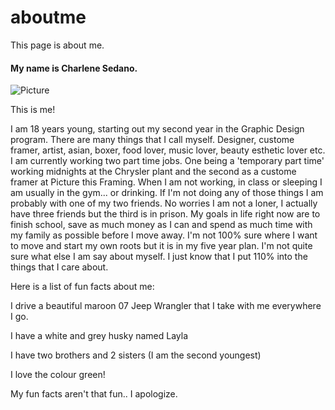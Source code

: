 # aboutme
This page is about me.
 <h4><p>My name is Charlene Sedano.</p></h4>
<img src = "https://scontent-yyz1-1.xx.fbcdn.net/v/t1.0-9/20840979_1078739372261528_643811022615191163_n.jpg?oh=c99fcfd3cfef13d7a5ec1e1042116973&oe=5A57EA6C"
alt = "Picture" />
<p>This is me!</p>
<p>I am 18 years young, starting out my second year in the Graphic Design program. There are many things that I call myself. Designer, custome framer, artist, asian, boxer, food lover, music lover, beauty esthetic lover etc. I am currently working two part time jobs. One being a 'temporary part time' working midnights at the Chrysler plant and the second as a custome framer at Picture this Framing. When I am not working, in class or sleeping I am usually in the gym... or drinking. If I'm not doing any of those things I am probably with one of my two friends. No worries I am not a loner, I actually have three friends but the third is in prison. My goals in life right now are to finish school, save as much money as I can and spend as much time with my family as possible before I move away. I'm not 100% sure where I want to move and start my own roots but it is in my five year plan. I'm not quite sure what else I am say about myself. I just know that I put 110% into the things that I care about.</p>
<p>Here is a list of fun facts about me:</p>
<p>I drive a beautiful maroon 07 Jeep Wrangler that I take with me everywhere I go. </p>
<p>I have a white and grey husky named Layla</p>
<p>I have two brothers and 2 sisters (I am the second youngest)</p>
<p>I love the colour green!</p>
<p>My fun facts aren't that fun.. I apologize.</p>

